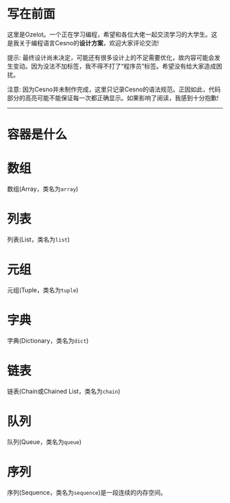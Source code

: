 写在前面
================

这里是Ozelot。一个正在学习编程，希望和各位大佬一起交流学习的大学生。这是我关于编程语言Cesno的**设计方案**，欢迎大家评论交流!

提示: 最终设计尚未决定，可能还有很多设计上的不足需要优化，故内容可能会发生变动。因为没法不加标签，我不得不打了“程序员”标签。希望没有给大家造成困扰。

注意: 因为Cesno并未制作完成，这里只记录Cesno的语法规范。正因如此，代码部分的高亮可能不能保证每一次都正确显示。如果影响了阅读，我感到十分抱歉!

----

容器是什么
================

# 数组

数组(Array，类名为`array`)

# 列表

列表(List，类名为`list`)

# 元组

元组(Tuple，类名为`tuple`)

# 字典

字典(Dictionary，类名为`dict`)

# 链表

链表(Chain或Chained List，类名为`chain`)

# 队列

队列(Queue，类名为`queue`)

# 序列

序列(Sequence，类名为`sequence`)是一段连续的内存空间。
